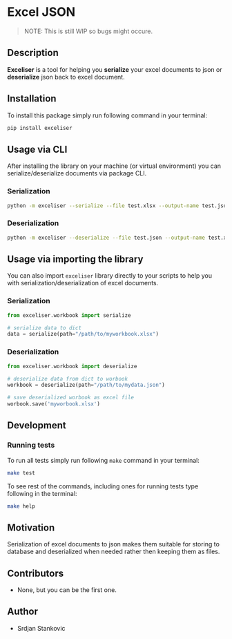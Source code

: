 # Excel JSON

> NOTE: This is still WIP so bugs might occure.

## Description

**Exceliser** is a tool for helping you **serialize** your excel documents to json or **deserialize** json back to excel document.

## Installation

To install this package simply run following command in your terminal:

```bash
pip install exceliser
```

## Usage via CLI

After installing the library on your machine (or virtual environment) you can serialize/deserialize documents via package CLI.

### Serialization

```bash
python -m exceliser --serialize --file test.xlsx --output-name test.json
```

### Deserialization

```bash
python -m exceliser --deserialize --file test.json --output-name test.xlsx
```


## Usage via importing the library

You can also import `exceliser` library directly to your scripts to help you with serialization/deserialization of excel documents.

### Serialization

```python
from exceliser.workbook import serialize

# serialize data to dict
data = serialize(path="/path/to/myworkbook.xlsx")
```

### Deserialization

```python
from exceliser.workbook import deserialize

# deserialize data from dict to worbook
workbook = deserialize(path="/path/to/mydata.json")

# save deserialized worbook as excel file
worbook.save('myworbook.xlsx')
```

## Development

### Running tests

To run all tests simply run following `make` command in your terminal:

```bash
make test
```

To see rest of the commands, including ones for running tests type following in the terminal:

```bash
make help
```

## Motivation

Serialization of excel documents to json makes them suitable for storing to database and deserialized when needed rather then keeping them as files.

## Contributors

* None, but you can be the first one.

## Author

* Srdjan Stankovic